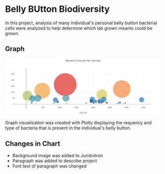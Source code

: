 # Belly BUtton Biodiversity
In this project, analysis of many individual's personal belly button bacterial cells were analyzed to help determine which lab grown meants could be grown.
## Graph
![Graph](https://raw.githubusercontent.com/damansandhu/Belly_Button_Diversity/main/static/images/Biodiversity_graph.png)

Graph visualization was created with Plotly displaying the requency and type of bacteria that is present in the individual's belly button.
## Changes in Chart
* Background image was added to Jumbotron
* Paragraph was added to describe project
* Font text of paragraph was changed
